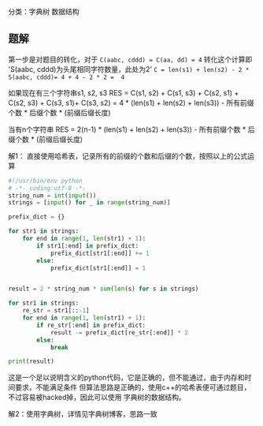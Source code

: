 分类：字典树 数据结构

## 题解
第一步是对题目的转化，对于 
`C(aabc, cddd) = C(aa, dd) = 4`
转化这个计算即 'S(aabc, cddd)为头尾相同字符数量，此处为2'
`C = len(s1) + len(s2) - 2 * S(aabc, cddd)= 4 + 4 - 2 * 2 =  4`

如果现在有三个字符串s1, s2, s3
RES = C(s1, s2) + C(s1, s3) + C(s2, s1) + C(s2, s3) + C(s3, s1)+ C(s3, s2)
= 4 * (len(s1) + len(s2) + len(s3)) - 所有前缀个数 * 后缀个数 * (前缀后缀长度)

当有n个字符串
RES = 2(n-1) * (len(s1) + len(s2) + len(s3)) - 所有前缀个数 * 后缀个数 * (前缀后缀长度)


解1：
直接使用哈希表，记录所有的前缀的个数和后缀的个数，按照以上的公式运算

```python
#!/usr/bin/env python
# -*- coding:utf-8 -*-
string_num = int(input())
strings = [input() for _ in range(string_num)]

prefix_dict = {}

for str1 in strings:
    for end in range(1, len(str1) + 1):
        if str1[:end] in prefix_dict:
            prefix_dict[str1[:end]] += 1
        else:
            prefix_dict[str1[:end]] = 1


result = 2 * string_num * sum(len(s) for s in strings)

for str1 in strings:
    re_str = str1[::-1]
    for end in range(1, len(str1) + 1):
        if re_str[:end] in prefix_dict:
            result -= prefix_dict[re_str[:end]] * 2
        else:
            break

print(result)
```
这是一个足以说明含义的python代码，它是正确的，但不能通过，由于内存和时间要求，不能满足条件
但算法思路是正确的，使用c++的哈希表便可通过题目，不过容易被hacked掉，因此可以使用
字典树的数据结构。

解2：使用字典树，详情见字典树博客，思路一致

